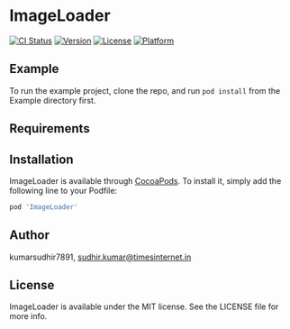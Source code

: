 # ImageLoader

[![CI Status](https://img.shields.io/travis/kumarsudhir7891/ImageLoader.svg?style=flat)](https://travis-ci.org/kumarsudhir7891/ImageLoader)
[![Version](https://img.shields.io/cocoapods/v/ImageLoader.svg?style=flat)](https://cocoapods.org/pods/ImageLoader)
[![License](https://img.shields.io/cocoapods/l/ImageLoader.svg?style=flat)](https://cocoapods.org/pods/ImageLoader)
[![Platform](https://img.shields.io/cocoapods/p/ImageLoader.svg?style=flat)](https://cocoapods.org/pods/ImageLoader)

## Example

To run the example project, clone the repo, and run `pod install` from the Example directory first.

## Requirements

## Installation

ImageLoader is available through [CocoaPods](https://cocoapods.org). To install
it, simply add the following line to your Podfile:

```ruby
pod 'ImageLoader'
```

## Author

kumarsudhir7891, sudhir.kumar@timesinternet.in

## License

ImageLoader is available under the MIT license. See the LICENSE file for more info.
